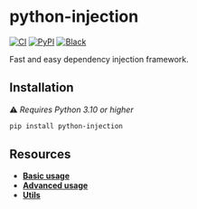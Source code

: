 # python-injection

[![CI](https://github.com/simplysquare/python-injection/actions/workflows/ci.yml/badge.svg)](https://github.com/simplysquare/python-injection)
[![PyPI](https://badge.fury.io/py/python-injection.svg)](https://pypi.org/project/python-injection/)
[![Black](https://img.shields.io/badge/code%20style-black-000000.svg)](https://github.com/psf/black)

Fast and easy dependency injection framework.

## Installation

⚠️ _Requires Python 3.10 or higher_

```bash
pip install python-injection
```

## Resources

* [**Basic usage**](documentation/basic-usage.md)
* [**Advanced usage**](documentation/advanced-usage.md)
* [**Utils**](documentation/utils.md)
